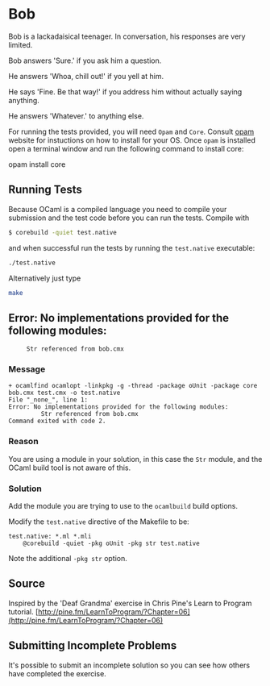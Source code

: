 # Bob

Bob is a lackadaisical teenager. In conversation, his responses are very limited.

Bob answers 'Sure.' if you ask him a question.

He answers 'Whoa, chill out!' if you yell at him.

He says 'Fine. Be that way!' if you address him without actually saying
anything.

He answers 'Whatever.' to anything else.

For running the tests provided, you will need `Opam` and `Core`. Consult [opam](https://opam.ocaml.org) website for instuctions on how to install for your OS. Once `opam` is installed open a terminal window and run the following command to install core:

opam install core

## Running Tests

Because OCaml is a compiled language you need to compile your submission and the test code before you can run the tests. Compile with

```bash
$ corebuild -quiet test.native
```

and when successful run the tests by running the `test.native` executable:

```bash
./test.native
```

Alternatively just type

```bash
make
```

## Error: No implementations provided for the following modules:
         Str referenced from bob.cmx

### Message
```
+ ocamlfind ocamlopt -linkpkg -g -thread -package oUnit -package core bob.cmx test.cmx -o test.native
File "_none_", line 1:
Error: No implementations provided for the following modules:
         Str referenced from bob.cmx
Command exited with code 2.
```

### Reason
You are using a module in your solution, in this case the `Str` module, and the
OCaml build tool is not aware of this.

### Solution
Add the module you are trying to use to the `ocamlbuild` build options.

Modify the `test.native` directive of the Makefile to be:

```
test.native: *.ml *.mli
    @corebuild -quiet -pkg oUnit -pkg str test.native
```

Note the additional `-pkg str` option.

## Source

Inspired by the 'Deaf Grandma' exercise in Chris Pine's Learn to Program tutorial. [http://pine.fm/LearnToProgram/?Chapter=06](http://pine.fm/LearnToProgram/?Chapter=06)

## Submitting Incomplete Problems
It's possible to submit an incomplete solution so you can see how others have completed the exercise.

